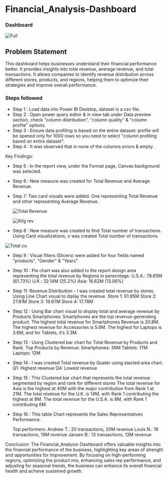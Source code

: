 
# Financial_Analysis-Dashboard

### Dashboard 
![Full](https://github.com/user-attachments/assets/79923886-6f77-4963-9afa-8505bc0cefbb)

## Problem Statement

This dashboard helps businesses understand their financial performance better. It provides insights into total revenue, average revenue, and total transactions. It allows companies to identify revenue distribution across different stores, products, and regions, helping them to optimize their strategies and improve overall performance.

### Steps followed 

- Step 1 : Load data into Power BI Desktop, dataset is a csv file.
- Step 2 : Open power query editor & in view tab under Data preview section, check "column distribution", "column quality" & "column profile" options.
- Step 3 : Ensure data profiling is based on the entire dataset: profile will be opened only for 1000 rows so you need to select "column profiling based on entire dataset".
- Step 4 : It was observed that in none of the columns errors & empty .

Key Findings:

- Step 5 : In the report view, under the Format page, Canvas background was selected.
- Step 6 : New measure was created for Total Revenue and Average Revenue. 
- Step 7: Two card visuals were added. One representing Total Revenue and other representing Average Revenue.

  ![Total Revenue](https://github.com/user-attachments/assets/26042471-f403-431d-837c-f3b8d99d2f7e)

  ![AVg rev](https://github.com/user-attachments/assets/8c5657fc-c312-4897-9920-4da241fbbbc5)

- Step 8 : New measure was created to find Total number of transactions. Using Card visualizations, o was created Total number of transactions.

![Total cu](https://github.com/user-attachments/assets/cae3d1dc-c51e-436c-ac79-49370f2adfbd)

- Step 9 : Visual filters (Slicers) were added for four fields named "products", "Gender" & "Years".

- Step 10 : Pie chart was also added to the report design area representing the total revenue by Regions in perecntage. 
    U.S.A.: 78.65M (61.73%)
    U.K.: 32.14M (25.2%)
    Asia: 16.62M (13.06%)

- Step 11: Revenue Distribution - I was created total revenue by stores. Using Line Chart visual to diplay the revenue.
    Store 1: 61.95M
    Store 2: 27.81M
    Store 3: 19.87M
    Store 4: 17.78M

- Step 12 : Using Bar chart visual to display total and average revenue by Products
    Smartphones: Smartphones are the top revenue-generating product.
    The highest total revenue for Smartphones Revenue is 20.8M.
    The highest revenue for Accessories is 5.6M.
    The highest for Laptops is 3.6M, and for Tablets, it’s 3.3M.

- Step 13 : Using Clustered bar chart for Total Revenue by Products and Rank.
    Top Products by Revenue:
      Smartphones: 39M
      Tablets: 17M
      Laptops: 12M

- Step 14 : I was created Total revenue by Quater using stacted area chart.
    Q1: Highest revenue
    Q4: Lowest revenue
        
- Step 15 : This Clustered bar chart that represents the total revenue segmented by region and rank for different stores
    The total revenue for Asia is the highest at 40M with the major contribution from Rank 1 at 21M.
    The total revenue for the U.K. is 14M, with Rank 1 contributing the highest at 8M.
    The total revenue for the U.S.A. is 8M, with Rank 1 contributing 6M.

- Step 16 : This table Chart represents the Sales Representatives Performance.

    Top performers:
      Andrew T.: 20 transactions, 20M revenue
      Louis N.: 19 transactions, 19M revenue
      Jansen B.: 13 transactions, 13M revenue

Conclusion:
The Financial_Analysis-Dashboard offers valuable insights into the financial performance of the business, highlighting key areas of strength and opportunities for improvement. By focusing on high-performing regions, optimizing the product mix, enhancing sales rep performance, and adjusting for seasonal trends, the business can enhance its overall financial health and achieve sustained growth.
